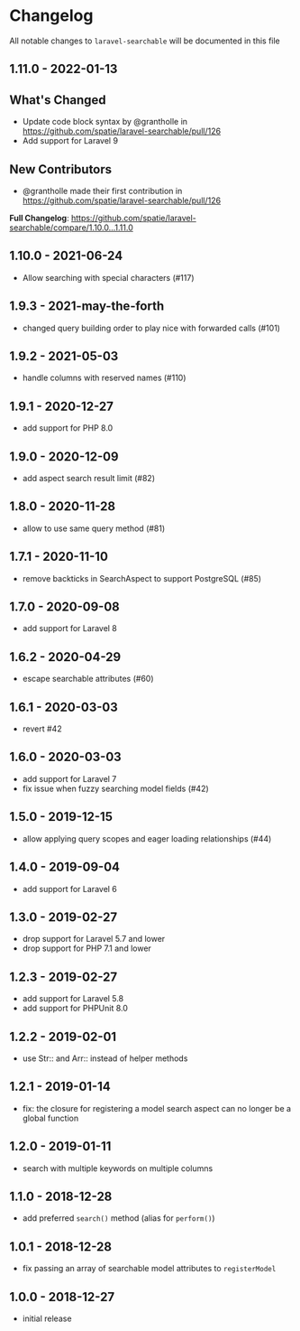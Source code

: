 # Changelog

All notable changes to `laravel-searchable` will be documented in this file

## 1.11.0 - 2022-01-13

## What's Changed

- Update code block syntax by @grantholle in https://github.com/spatie/laravel-searchable/pull/126
- Add support for Laravel 9

## New Contributors

- @grantholle made their first contribution in https://github.com/spatie/laravel-searchable/pull/126

**Full Changelog**: https://github.com/spatie/laravel-searchable/compare/1.10.0...1.11.0

## 1.10.0 - 2021-06-24

- Allow searching with special characters (#117)

## 1.9.3 - 2021-may-the-forth

- changed query building order to play nice with forwarded calls (#101)

## 1.9.2 - 2021-05-03

- handle columns with reserved names (#110)

## 1.9.1 - 2020-12-27

- add support for PHP 8.0

## 1.9.0 - 2020-12-09

- add aspect search result limit (#82)

## 1.8.0 - 2020-11-28

- allow to use same query method (#81)

## 1.7.1 - 2020-11-10

- remove backticks in SearchAspect to support PostgreSQL (#85)

## 1.7.0 - 2020-09-08

- add support for Laravel 8

## 1.6.2 - 2020-04-29

- escape searchable attributes (#60)

## 1.6.1 - 2020-03-03

- revert #42

## 1.6.0 - 2020-03-03

- add support for Laravel 7
- fix issue when fuzzy searching model fields (#42)

## 1.5.0 - 2019-12-15

- allow applying query scopes and eager loading relationships (#44)

## 1.4.0 - 2019-09-04

- add support for Laravel 6

## 1.3.0 - 2019-02-27

- drop support for Laravel 5.7 and lower
- drop support for PHP 7.1 and lower

## 1.2.3 - 2019-02-27

- add support for Laravel 5.8
- add support for PHPUnit 8.0

## 1.2.2 - 2019-02-01

- use Str:: and Arr:: instead of helper methods

## 1.2.1 - 2019-01-14

- fix: the closure for registering a model search aspect can no longer be a global function

## 1.2.0 - 2019-01-11

- search with multiple keywords on multiple columns

## 1.1.0 - 2018-12-28

- add preferred `search()` method (alias for `perform()`)

## 1.0.1 - 2018-12-28

- fix passing an array of searchable model attributes to `registerModel`

## 1.0.0 - 2018-12-27

- initial release
